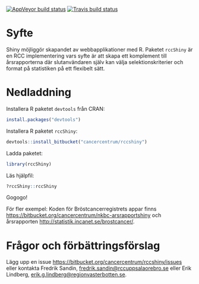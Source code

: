 [![AppVeyor build
status](https://ci.appveyor.com/api/projects/status/github/oc1lojo/rccshiny?branch=master&svg=true)](https://ci.appveyor.com/project/oc1lojo/rccshiny)
[![Travis build
status](https://travis-ci.org/oc1lojo/rccshiny.svg?branch=master)](https://travis-ci.org/oc1lojo/rccshiny)

Syfte
=====

Shiny möjliggör skapandet av webbapplikationer med R. Paketet `rccShiny` är en RCC implementering vars syfte är att skapa ett komplement till årsrapporterna där slutanvändaren själv kan välja selektionskriterier och format på statistiken på ett flexibelt sätt.

Nedladdning
===========

Installera R paketet `devtools` från CRAN:

``` r
install.packages("devtools")
```

Installera R paketet `rccShiny`:

``` r
devtools::install_bitbucket("cancercentrum/rccshiny")
```

Ladda paketet:

``` r
library(rccShiny) 
```

Läs hjälpfil:

``` r
?rccShiny::rccShiny
```

Gogogo!

För fler exempel: Koden för Bröstcancerregistrets appar finns <https://bitbucket.org/cancercentrum/nkbc-arsrapportshiny> och årsrapporten <http://statistik.incanet.se/brostcancer/>.

Frågor och förbättringsförslag
==============================

Lägg upp en issue <https://bitbucket.org/cancercentrum/rccshiny/issues> eller kontakta Fredrik Sandin, <fredrik.sandin@rccuppsalaorebro.se> eller Erik Lindberg, <erik.g.lindberg@regionvasterbotten.se>.
